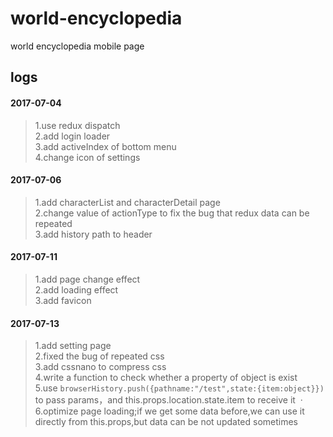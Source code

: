 # world-encyclopedia
world encyclopedia mobile page

## logs
#### 2017-07-04  
> 1.use redux dispatch  
> 2.add login loader  
> 3.add activeIndex of bottom menu  
> 4.change icon of settings
#### 2017-07-06  
> 1.add characterList and characterDetail page  
> 2.change value of actionType to fix the bug that redux data can be repeated  
> 3.add history path to header  
#### 2017-07-11
> 1.add page change effect  
> 2.add loading effect  
> 3.add favicon  
#### 2017-07-13
> 1.add setting page  
> 2.fixed the bug of repeated css  
> 3.add cssnano to compress css  
> 4.write a function to check whether a property of object is exist  
> 5.use ```browserHistory.push({pathname:"/test",state:{item:object}})``` to pass params，and this.props.location.state.item to receive it  ·
> 6.optimize page loading;if we get some data before,we can use it directly from this.props,but data can be not updated sometimes 


